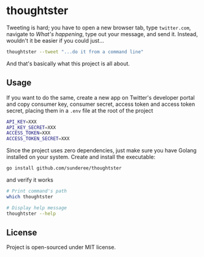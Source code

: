 # thoughtster

Tweeting is hard; you have to open a new browser tab, type `twitter.com`, navigate to _What's happening_, type out your message, and send it. Instead, wouldn't it be easier if you could just...

```bash
thoughtster --tweet "...do it from a command line"
```

And that's basically what this project is all about.

## Usage

If you want to do the same, create a new app on Twitter's developer portal and copy consumer key, consumer secret, access token and access token secret, placing them in a `.env` file at the root of the project

```bash
API_KEY=XXX
API_KEY_SECRET=XXX
ACCESS_TOKEN=XXX
ACCESS_TOKEN_SECRET=XXX
```

Since the project uses zero dependencies, just make sure you have Golang installed on your system. Create and install the executable:

```bash
go install github.com/sunderee/thoughtster
```

and verify it works

```bash
# Print command's path
which thoughtster

# Display help message
thoughtster --help
```

## License

Project is open-sourced under MIT license.
